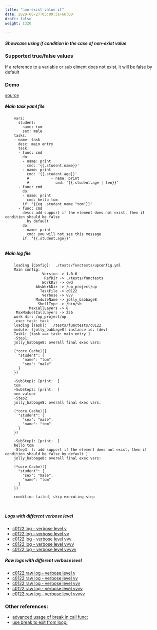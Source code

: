 ```yaml
---
title: "non-exist value if"
date: 2020-06-27T03:09:31+66:00
draft: false
weight: 1320

---
```


##### Showcase using if condition in the case of non-exist value


### Supported true/false values


If a reference to a variable or sub elment does not exist, it will be false by default











### Demo








[source](https://github.com/upcmd/up/blob/master/tests/functests/c0122.yml)

##### Main task yaml file
```
    vars:
      student:
        name: tom
        sex: male
    tasks:
    - name: task
      desc: main entry
      task:
      - func: cmd
        do:
        - name: print
          cmd: '{{.student.name}}'
        - name: print
          cmd: '{{.student.age}}'
          #          - name: print
          #            cmd: '{{.student.age | len}}'
      - func: cmd
        do:
        - name: print
          cmd: hello tom
        if: '{{eq .student.name "tom"}}'
      - func: cmd
        desc: add support if the element does not exist, then if condition should be false
          by default
        do:
        - name: print
          cmd: you will not see this message
        if: '{{.student.age}}'
    
```
##### Main log file
```
    loading [Config]:  ./tests/functests/upconfig.yml
    Main config:
                 Version -> 1.0.0
                  RefDir -> ./tests/functests
                 WorkDir -> cwd
              AbsWorkDir -> /up_project/up
                TaskFile -> c0122
                 Verbose -> vvv
              ModuleName -> jolly_babbage8
               ShellType -> /bin/sh
           MaxCallLayers -> 8
     MaxModuelCallLayers -> 256
    work dir: /up_project/up
    -exec task: task
    loading [Task]:  ./tests/functests/c0122
    module: [jolly_babbage8] instance id: [dev]
    Task1: [task ==> task: main entry ]
    -Step1:
    jolly_babbage8: overall final exec vars:
    
    (*core.Cache)({
      "student": {
        "name": "tom",
        "sex": "male"
      }
    })
    
    ~SubStep1: [print:  ]
    tom
    ~SubStep2: [print:  ]
    <no value>
    -Step2:
    jolly_babbage8: overall final exec vars:
    
    (*core.Cache)({
      "student": {
        "sex": "male",
        "name": "tom"
      }
    })
    
    ~SubStep1: [print:  ]
    hello tom
    -Step3: [: add support if the element does not exist, then if condition should be false by default ]
    jolly_babbage8: overall final exec vars:
    
    (*core.Cache)({
      "student": {
        "sex": "male",
        "name": "tom"
      }
    })
    
    condition failed, skip executing step 
    
    
```


##### Logs with different verbose level
* [c0122 log - verbose level v](../../logs/c0122_v)
* [c0122 log - verbose level vv](../../logs/c0122_vv)
* [c0122 log - verbose level vvv](../../logs/c0122_vvvv)
* [c0122 log - verbose level vvvv](../../logs/c0122_vvvv)
* [c0122 log - verbose level vvvvv](../../logs/c0122_vvvvv)

##### Raw logs with different verbose level
* [c0122 raw log - verbose level v](../../reflogs/c0122_v.log)
* [c0122 raw log - verbose level vv](../../reflogs/c0122_vv.log)
* [c0122 raw log - verbose level vvv](../../reflogs/c0122_vvv.log)
* [c0122 raw log - verbose level vvvv](../../reflogs/c0122_vvvv.log)
* [c0122 raw log - verbose level vvvvv](../../reflogs/c0122_vvvvv.log)








### Other references:
* [advanced usage of break in call func:](../../flow-controll/c0121)
* [use break to exit from loop:](../../loop/c0125)
